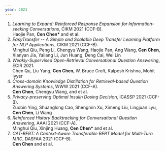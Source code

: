 ```yaml
---
year: 2021
---
```


1. *Learning to Expand: Reinforced Response Expansion for Information-seeking Conversations*, CIKM 2021 (CCF-B).  
   Haojie Pan, **Cen Chen\*** and et al.
1. *EasyTransfer -- A Simple and Scalable Deep Transfer Learning Platform for NLP Applications*, CIKM 2021 (CCF-B).  
   Minghui Qiu, Peng Li, Chengyu Wang, Haojie Pan, Ang Wang, **Cen Chen**, Xianyan Jia, Yaliang Li, Jun Huang, Deng Cai, Wei Lin
1. *Weakly-Supervised Open-Retrieval Conversational Question Answering*, ECIR 2021.  
   Chen Qu, Liu Yang, **Cen Chen**, W. Bruce Croft, Kalpesh Krishna, Mohit Iyyer
1. *Cross-domain Knowledge Distillation for Retrieval-based Question Answering Systems*, WWW 2021 (CCF-A).  
   **Cen Chen**, Chengyu Wang, and et al.
1. *Privacy-preserving Optimal Insulin Dosing Decision*, ICASSP 2021 (CCF-B).  
   Zuobin Ying, Shuanglong Cao, Shengmin Xu, Ximeng Liu, Lingjuan Lyu, **Cen Chen**, Li Wang
1. *Reinforced History Backtracking for Conversational Question Answering*, AAAI 2021 (CCF-A).  
   Minghui Qiu, Xinjing Huang, **Cen Chen\*** and et al.
1. *CAT-BERT: A Context-Aware Transferable BERT Model for Multi-Turn MRC*, DASFAA 2021 (CCF-B).  
   **Cen Chen** and et al.